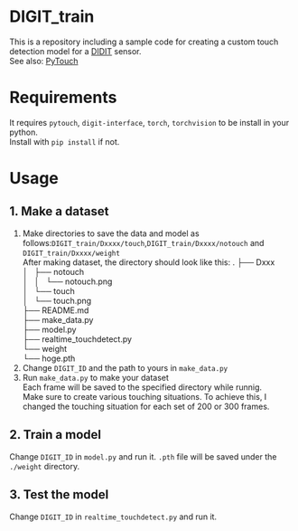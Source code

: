 # DIGIT_train

This is a repository including a sample code for creating a custom touch detection model 
for a [DIDIT](https://digit.ml/#:~:text=What%20is%20DIGIT%3F,by%20playing%20the%20video%20below.) sensor.  
See also: [PyTouch](https://github.com/facebookresearch/PyTouch)

# Requirements
It requires `pytouch`, `digit-interface`, `torch`, `torchvision` to be install in your python.  
Install with `pip install` if not.

# Usage
## 1. Make a dataset
1. Make directories to save the data and model as follows:`DIGIT_train/Dxxxx/touch`,`DIGIT_train/Dxxxx/notouch` and `DIGIT_train/Dxxxx/weight`  
After making dataset, the directory should look like this:
.
├── Dxxx  
│   ├── notouch  
│   │   └── notouch.png  
│   └── touch  
│       └── touch.png  
├── README.md  
├── make_data.py  
├── model.py  
├── realtime_touchdetect.py  
└── weight  
    └── hoge.pth  
2. Change `DIGIT_ID` and the path to yours in `make_data.py`
3. Run `make_data.py` to make your dataset  
Each frame will be saved to the specified directory while runnig.  
Make sure to create various touching situations.
To achieve this, I changed the touching situation for each set of 200 or 300 frames.
## 2. Train a model
Change `DIGIT_ID` in `model.py` and run it. 
`.pth` file will be saved under the `./weight` directory.
## 3. Test the model
Change `DIGIT_ID` in `realtime_touchdetect.py` and run it. 
